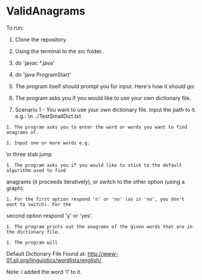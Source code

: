 # ValidAnagrams

To run:

1. Clone the repository.

1. Using the terminal to the src folder.

1. do 'javac *.java'

1. do 'java ProgramStart'

1. The program itself should prompt you for input. Here's how it should go:

  1. The program asks you if you would like to use your own dictionary file.

  1. Scenario 1 - You want to use your own dictionary file. Input the path to it. e.g.:
\n ../TestSmallDict.txt

    1. The program asks you to enter the word or words you want to find anagrams of.

    1. Input one or more words e.g.
\n three stab jump

    1. The program asks you if you would like to stick to the default algorithm used to find
anagrams (it proceeds iteratively), or switch to the other option (using a graph).

    1. For the first option respond 'n' or 'no' (as in 'no', you don't want to switch). For the
second option respond 'y' or 'yes'.

    1. The program prints out the anagrams of the given words that are in the dictionary file.

    1. The program will


Default Dictionary File Found at:
http://www-01.sil.org/linguistics/wordlists/english/

Note: I added the word 'I' to it.